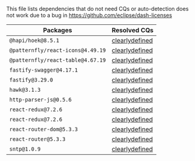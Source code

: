 This file lists dependencies that do not need CQs or auto-detection does not work due to a bug in https://github.com/eclipse/dash-licenses

| Packages | Resolved CQs |
| --- | --- |
| `@hapi/hoek@8.5.1` | [clearlydefined](https://clearlydefined.io/definitions/npm/npmjs/@hapi/hoek/8.5.1) |
| `@patternfly/react-icons@4.49.19` | [clearlydefined](https://clearlydefined.io/definitions/npm/npmjs/@patternfly/react-icons/4.49.19) |
| `@patternfly/react-table@4.67.19` | [clearlydefined](https://clearlydefined.io/definitions/npm/npmjs/@patternfly/react-table/4.67.19) |
| `fastify-swagger@4.17.1` | [clearlydefined](https://clearlydefined.io/definitions/npm/npmjs/-/fastify-swagger/4.17.1) |
| `fastify@3.29.0` | [clearlydefined](https://clearlydefined.io/definitions/npm/npmjs/-/fastify/3.29.0) |
| `hawk@3.1.3` | [clearlydefined](https://clearlydefined.io/definitions/npm/npmjs/-/hawk/3.1.3) |
| `http-parser-js@0.5.6` | [clearlydefined](https://clearlydefined.io/definitions/npm/npmjs/-/http-parser-js/0.5.6) |
| `react-redux@7.2.6` | [clearlydefined](https://clearlydefined.io/definitions/npm/npmjs/-/react-redux/7.2.6) |
| `react-redux@7.2.6` | [clearlydefined](https://clearlydefined.io/definitions/npm/npmjs/-/react-redux/7.2.6) |
| `react-router-dom@5.3.3` | [clearlydefined](https://clearlydefined.io/definitions/npm/npmjs/-/react-router-dom/5.3.3) |
| `react-router@5.3.3` | [clearlydefined](https://clearlydefined.io/definitions/npm/npmjs/-/react-router/5.3.3) |
| `sntp@1.0.9` | [clearlydefined](https://clearlydefined.io/definitions/npm/npmjs/-/sntp/1.0.9) |
